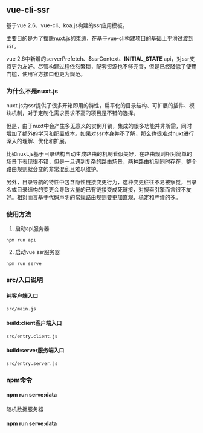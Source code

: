 ## vue-cli-ssr

基于vue 2.6、vue-cli、koa.js构建的ssr应用模板。

主要目的是为了摆脱nuxt.js的束缚，在基于vue-cli构建项目的基础上平滑过渡到ssr。

vue 2.6中新增的serverPrefetch、$ssrContext、__INITIAL_STATE__ api，对ssr支持更为友好。尽管构建过程依然繁琐，配套资源也不够完善，但是已经降低了使用门槛，使用官方接口也更为规范。

### 为什么不是nuxt.js

nuxt.js为ssr提供了很多开箱即用的特性，扁平化的目录结构、可扩展的插件、模块机制，对于定制化需求要求不高的项目是不错的选择。

但是，由于nuxt中会产生多无意义的实例开销，集成的很多功能并非所需，同时增加了额外的学习和配置成本。如果对ssr本身并不了解，那么也很难对nuxt进行深入的理解、优化和扩展。

比如nuxt.js基于目录结构自动生成路由的机制看似美好，在路由规则相对简单的场景下表现很不错，但是一旦遇到复杂的路由场景，两种路由机制同时存在，整个路由规则就会变的非常混乱且难以维护。

另外，目录导航的特性中包含隐性链接变更行为，这种变更往往不易被察觉，目录名或目录结构的变更会导致大量的已有链接变成死链接，对搜索引擎而言很不友好。相对而言基于代码声明的常规路由规则要更加直观、稳定和严谨的多。

### 使用方法

1. 启动api服务器

```
npm run api
```

2. 启动vue ssr服务器

```
npm run serve
```

### src/入口说明

#### 纯客户端入口

```
src/main.js
```

#### build:client客户端入口

```
src/entry.client.js
```

#### build:server服务端入口

```
src/entry.server.js
```

### npm命令

#### npm run serve:data

随机数据服务器

#### npm run serve:data